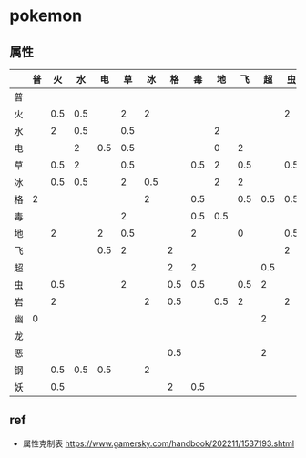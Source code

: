 # pokemon

## 属性

|     | 普  | 火  | 水  | 电  | 草  | 冰  | 格  | 毒  | 地  | 飞  | 超  | 虫  | 岩  | 幽  | 龙  | 恶  | 钢  | 妖  |
| --- | --- | --- | --- | --- | --- | --- | --- | --- | --- | --- | --- | --- | --- | --- | --- | --- | --- | --- |
| 普  |     |     |     |     |     |     |     |     |     |     |     |     | 0.5 | 0   |     |     | 0.5 |     |
| 火  |     | 0.5 | 0.5 |     | 2   | 2   |     |     |     |     |     | 2   | 0.5 |     | 0.5 |     | 2   |     |
| 水  |     | 2   | 0.5 |     | 0.5 |     |     |     | 2   |     |     |     | 2   |     | 0.5 |     |     |     |
| 电  |     |     | 2   | 0.5 | 0.5 |     |     |     | 0   | 2   |     |     |     |     | 0.5 |     |     |     |
| 草  |     | 0.5 | 2   |     | 0.5 |     |     | 0.5 | 2   | 0.5 |     | 0.5 | 2   |     | 0.5 |     | 0.5 |     |
| 冰  |     | 0.5 | 0.5 |     | 2   | 0.5 |     |     | 2   | 2   |     |     |     |     | 2   |     | 0.5 |     |
| 格  | 2   |     |     |     |     | 2   |     | 0.5 |     | 0.5 | 0.5 | 0.5 | 2   | 0   |     | 2   | 2   | 0.5 |
| 毒  |     |     |     |     | 2   |     |     | 0.5 | 0.5 |     |     |     | 0.5 | 0.5 |     |     | 0   | 2   |
| 地  |     | 2   |     | 2   | 0.5 |     |     | 2   |     | 0   |     | 0.5 | 2   |     |     |     | 2   |     |
| 飞  |     |     |     | 0.5 | 2   |     | 2   |     |     |     |     | 2   | 0.5 |     |     |     | 0.5 |     |
| 超  |     |     |     |     |     |     | 2   | 2   |     |     | 0.5 |     |     |     |     | 0   | 0.5 |     |
| 虫  |     | 0.5 |     |     | 2   |     | 0.5 | 0.5 |     | 0.5 | 2   |     |     | 0.5 |     | 2   | 0.5 | 0.5 |
| 岩  |     | 2   |     |     |     | 2   | 0.5 |     | 0.5 | 2   |     | 2   |     |     |     |     | 0.5 |     |
| 幽  | 0   |     |     |     |     |     |     |     |     |     | 2   |     |     | 2   |     | 0.5 |     |     |
| 龙  |     |     |     |     |     |     |     |     |     |     |     |     |     |     | 2   |     | 0.5 | 0   |
| 恶  |     |     |     |     |     |     | 0.5 |     |     |     | 2   |     |     | 2   |     | 0.5 |     | 0.5 |
| 钢  |     | 0.5 | 0.5 | 0.5 |     | 2   |     |     |     |     |     |     | 2   |     |     |     | 0.5 | 2   |
| 妖  |     | 0.5 |     |     |     |     | 2   | 0.5 |     |     |     |     |     |     | 2   | 2   | 0.5 |     |

## ref

- 属性克制表 <https://www.gamersky.com/handbook/202211/1537193.shtml>